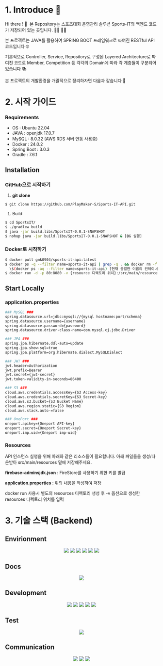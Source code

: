 # 1. Introduce 🙌

Hi there ! 👋  본 Repository는 스포츠대회 운영관리 솔루션 Sports-IT의 백엔드 코드가 저장되어 있는 곳입니다. 🙋‍♂️ 🙋‍♀️

본 프로젝트는 JAVA를 활용하여 SPRING BOOT 프레임워크로 짜여진 RESTful API 코드입니다 🤓

기본적으로 Controller, Service, Repository로 구성된 Layered Architecture로 짜여진 코드로 Member, Competition 등 각각의 Domain에 따라 각 계층들이 구분되어 있습니다 📚

본 프로젝트의 개발환경을 개괄적으로 정리하자면 다음과 같습니다 🧐

# 2. 시작 가이드

### Requirements

- OS : Ubuntu 22.04
- JAVA : openjdk 17.0.7
- MySQL : 8.0.32 (AWS RDS 서버 연동 사용중)
- Docker : 24.0.2
- Spring Boot : 3.0.3
- Gradle : 7.6.1

## Installation

### GitHub으로 시작하기

1. **git clone**

```bash
$ git clone https://github.com/PlayMaker-S/Sports-IT-API.git
```

1. Build

```bash
$ cd SportsIT/
$ ./gradlew build
$ java -jar build.libs/SportsIT-0.0.1-SNAPSHOT
$ nohup java -jar build.libs/SportsIT-0.0.1-SNAPSHOT & [BG 실행]
```

### Docker로 시작하기

```bash
$ docker pull gmk0904/sports-it-api:latest
$ docker ps -q --filter name=sports-it-api | grep -q . && docker rm -f 
  \$(docker ps -aq --filter name=sports-it-api) [현재 동일한 이름의 컨테이너가 실행중이라면 종료]
$ docker run -d -p 80:8080 -v {resource 디렉토리 위치}:/src/main/resources --name sports-it-api gmk0904/sports-it-api:latest
```

## Start Locally

### application.properties

```bash
### MySQL ###
spring.datasource.url=jdbc:mysql://{mysql hostname:port/schema}
spring.datasource.username={username}
spring.datasource.password={password}
spring.datasource.driver-class-name=com.mysql.cj.jdbc.Driver

### JPA ###
spring.jpa.hibernate.ddl-auto=update
spring.jpa.show-sql=true
spring.jpa.platform=org.hibernate.dialect.MySQLDialect

### JWT ###
jwt.header=Authorization
jwt.prefix=Bearer
jwt.secret={jwt-secret}
jwt.token-validity-in-seconds=86400

### S3 ###
cloud.aws.credentials.accessKey={S3 Access-key}
cloud.aws.credentials.secretKey={S3 Secret-key}
cloud.aws.s3.bucket={S3 Bucket Name}
cloud.aws.region.static={S3 Region}
cloud.aws.stack.auto-=false

### OnePort ###
oneport.apikey={Oneport API-key}
oneport.secret={Oneport Secret-key}
oneport.imp.uid={Oneport imp-uid}
```

### Resources

API 인스턴스 실행을 위해 아래와 같은 리소스들이 필요합니다. 
아래 파일들을 생성/다운받아 src/main/resources 밑에 저장해주세요.

**firebase-adminsjdk.json** : FireStore를 사용하기 위한 키를 발급

**application.properties** : 위의 내용을 작성하여 저장

docker run 사용시 별도의 resources 디렉토리 생성 후 -v 옵션으로 생성한 resources 디렉토리 위치를 입력

# 3. 기술 스택 (Backend)

## Envirionment
<div align=center>
<img src="https://img.shields.io/badge/intellijidea-000000?style=for-the-badge&logo=intellijidea&logoColor=white">
<img src="https://img.shields.io/badge/git-F05032?style=for-the-badge&logo=git&logoColor=white">
<img src="https://img.shields.io/badge/github-181717?style=for-the-badge&logo=github&logoColor=white">
<img src="https://img.shields.io/badge/docker-2496ED?style=for-the-badge&logo=docker&logoColor=white">
<img src="https://img.shields.io/badge/amazonaws-232F3E?style=for-the-badge&logo=amazonaws&logoColor=white">
<img src="https://img.shields.io/badge/apachetomcat-F8DC75?style=for-the-badge&logo=apachetomcat&logoColor=white">
</div>

## Docs
<div align=center>
<img src="https://img.shields.io/badge/swagger-85EA2D?style=for-the-badge&logo=swagger&logoColor=white">
</div>

## Development
<div align=center>
<img src="https://img.shields.io/badge/JAVA-007396?style=for-the-badge&logo=java&logoColor=white">
<img src="https://img.shields.io/badge/gradle-02303A?style=for-the-badge&logo=gradle&logoColor=white">
<img src="https://img.shields.io/badge/mysql-4479A1?style=for-the-badge&logo=mysql&logoColor=white">
<img src="https://img.shields.io/badge/jsonwebtokens-000000?style=for-the-badge&logo=jsonwebtokens&logoColor=white">
<img src="https://img.shields.io/badge/spring-6DB33F?style=for-the-badge&logo=spring&logoColor=white">
  </div>
  
## Test
<div align=center>
  <img src="https://img.shields.io/badge/junit5-25A162?style=for-the-badge&logo=junit5&logoColor=white">
</div>

## Communication
<div align=center>
  <img src="https://img.shields.io/badge/slack-4A154B?style=for-the-badge&logo=slack&logoColor=white">
  <img src="https://img.shields.io/badge/notion-000000?style=for-the-badge&logo=notion&logoColor=white">
  <img src="https://img.shields.io/badge/discord-5865F2?style=for-the-badge&logo=discord&logoColor=white">
</div>
